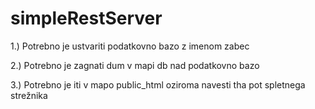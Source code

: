 # simpleRestServer
1.) Potrebno je ustvariti podatkovno bazo z imenom zabec

2.) Potrebno je zagnati dum v mapi db nad podatkovno bazo 

3.) Potrebno je iti v mapo public_html oziroma navesti tha pot spletnega strežnika

